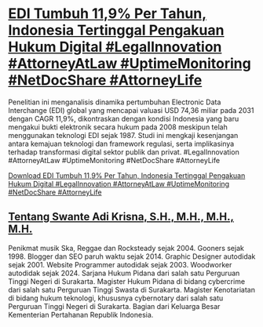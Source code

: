 # [EDI Tumbuh 11,9% Per Tahun, Indonesia Tertinggal Pengakuan Hukum Digital #LegalInnovation #AttorneyAtLaw #UptimeMonitoring #NetDocShare #AttorneyLife](https://swanteadikrisna.com/legaltech/website/47/edi-tumbuh-indonesia-tertinggal-hukum-digital-2025/)

Penelitian ini menganalisis dinamika pertumbuhan Electronic Data Interchange (EDI) global yang mencapai valuasi USD 74,36 miliar pada 2031 dengan CAGR 11,9%, dikontraskan dengan kondisi Indonesia yang baru mengakui bukti elektronik secara hukum pada 2008 meskipun telah menggunakan teknologi EDI sejak 1987. Studi ini mengkaji kesenjangan antara kemajuan teknologi dan framework regulasi, serta implikasinya terhadap transformasi digital sektor publik dan privat. #LegalInnovation #AttorneyAtLaw #UptimeMonitoring #NetDocShare #AttorneyLife 

[Download EDI Tumbuh 11,9% Per Tahun, Indonesia Tertinggal Pengakuan Hukum Digital #LegalInnovation #AttorneyAtLaw #UptimeMonitoring #NetDocShare #AttorneyLife](https://swanteadikrisna.com/legaltech/website/47/edi-tumbuh-indonesia-tertinggal-hukum-digital-2025/)


## [Tentang Swante Adi Krisna, S.H., M.H., M.H., M.H.](https://swanteadikrisna.com/)

Penikmat musik Ska, Reggae dan Rocksteady sejak 2004. Gooners sejak 1998. Blogger dan SEO paruh waktu sejak 2014. Graphic Designer autodidak sejak 2001. Website Programmer autodidak sejak 2003. Woodworker autodidak sejak 2024. Sarjana Hukum Pidana dari salah satu Perguruan Tinggi Negeri di Surakarta. Magister Hukum Pidana di bidang cybercrime dari salah satu Perguruan Tinggi Swasta di Surakarta. Magister Kenotariatan di bidang hukum teknologi, khususnya cybernotary dari salah satu Perguruan Tinggi Negeri di Surakarta. Bagian dari Keluarga Besar Kementerian Pertahanan Republik Indonesia.